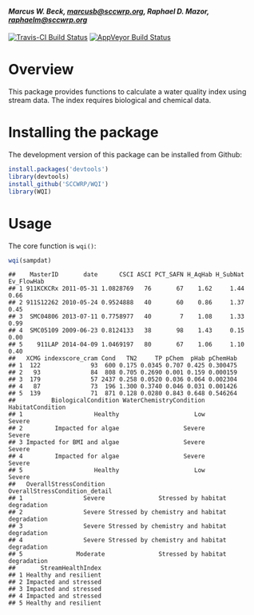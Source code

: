 
#### *Marcus W. Beck, marcusb@sccwrp.org, Raphael D. Mazor, raphaelm@sccwrp.org*

[![Travis-CI Build Status](https://travis-ci.org/SCCWRP/WQI.svg?branch=master)](https://travis-ci.org/SCCWRP/WQI)
 [![AppVeyor Build Status](https://ci.appveyor.com/api/projects/status/github/SCCWRP/WQI?branch=master&svg=true)](https://ci.appveyor.com/project/SCCWRP/WQI)
 
# Overview 

This package provides functions to calculate a water quality index using stream data.  The index requires biological and chemical data.

# Installing the package

The development version of this package can be installed from Github:


```r
install.packages('devtools')
library(devtools)
install_github('SCCWRP/WQI')
library(WQI)
```

# Usage

The core function is `wqi()`: 



```r
wqi(sampdat)
```

```
##    MasterID       date      CSCI ASCI PCT_SAFN H_AqHab H_SubNat Ev_FlowHab
## 1 911KCKCRx 2011-05-31 1.0828769   76       67    1.62     1.44       0.66
## 2 911S12262 2010-05-24 0.9524888   40       60    0.86     1.37       0.45
## 3  SMC04806 2013-07-11 0.7758977   40        7    1.08     1.33       0.99
## 4  SMC05109 2009-06-23 0.8124133   38       98    1.43     0.15       0.00
## 5    911LAP 2014-04-09 1.0469197   80       67    1.06     1.10       0.40
##   XCMG indexscore_cram Cond   TN2     TP pChem  pHab pChemHab
## 1  122              93  600 0.175 0.0345 0.707 0.425 0.300475
## 2   93              84  808 0.705 0.2690 0.001 0.159 0.000159
## 3  179              57 2437 0.258 0.0520 0.036 0.064 0.002304
## 4   87              73  196 1.300 0.3740 0.046 0.031 0.001426
## 5  139              71  871 0.128 0.0280 0.843 0.648 0.546264
##          BiologicalCondition WaterChemistryCondition HabitatCondition
## 1                    Healthy                     Low           Severe
## 2         Impacted for algae                  Severe           Severe
## 3 Impacted for BMI and algae                  Severe           Severe
## 4         Impacted for algae                  Severe           Severe
## 5                    Healthy                     Low           Severe
##   OverallStressCondition                 OverallStressCondition_detail
## 1                 Severe               Stressed by habitat degradation
## 2                 Severe Stressed by chemistry and habitat degradation
## 3                 Severe Stressed by chemistry and habitat degradation
## 4                 Severe Stressed by chemistry and habitat degradation
## 5               Moderate               Stressed by habitat degradation
##       StreamHealthIndex
## 1 Healthy and resilient
## 2 Impacted and stressed
## 3 Impacted and stressed
## 4 Impacted and stressed
## 5 Healthy and resilient
```

